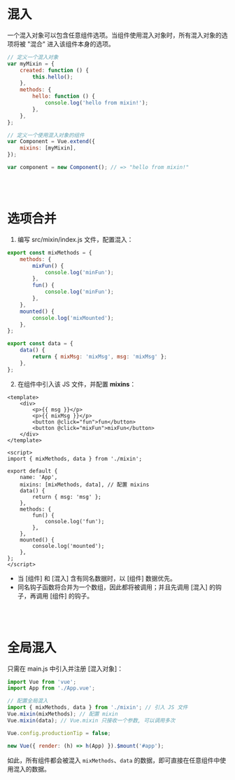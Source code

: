 # 混入

一个混入对象可以包含任意组件选项。当组件使用混入对象时，所有混入对象的选项将被 "混合" 进入该组件本身的选项。

```js
// 定义一个混入对象
var myMixin = {
    created: function () {
        this.hello();
    },
    methods: {
        hello: function () {
            console.log('hello from mixin!');
        },
    },
};

// 定义一个使用混入对象的组件
var Component = Vue.extend({
    mixins: [myMixin],
});

var component = new Component(); // => "hello from mixin!"
```

<br><br>

# 选项合并

1.  编写 src/mixin/index.js 文件，配置混入：

```js
export const mixMethods = {
    methods: {
        mixFun() {
            console.log('minFun');
        },
        fun() {
            console.log('minFun');
        },
    },
    mounted() {
        console.log('mixMounted');
    },
};

export const data = {
    data() {
        return { mixMsg: 'mixMsg', msg: 'mixMsg' };
    },
};
```

2.  在组件中引入该 JS 文件，并配置 **mixins**：

```vue
<template>
    <div>
        <p>{{ msg }}</p>
        <p>{{ mixMsg }}</p>
        <button @click="fun">fun</button>
        <button @click="mixFun">mixFun</button>
    </div>
</template>

<script>
import { mixMethods, data } from './mixin';

export default {
    name: 'App',
    mixins: [mixMethods, data], // 配置 mixins
    data() {
        return { msg: 'msg' };
    },
    methods: {
        fun() {
            console.log('fun');
        },
    },
    mounted() {
        console.log('mounted');
    },
};
</script>
```

-   当 [组件] 和 [混入] 含有同名数据时，以 [组件] 数据优先。
-   同名钩子函数将合并为一个数组，因此都将被调用；并且先调用 [混入] 的钩子，再调用 [组件] 的钩子。

<br><br>

# 全局混入

只需在 main.js 中引入并注册 [混入对象]：

```js
import Vue from 'vue';
import App from './App.vue';

// 配置全局混入
import { mixMethods, data } from './mixin'; // 引入 JS 文件
Vue.mixin(mixMethods); // 配置 mixin
Vue.mixin(data); // Vue.mixin 只接收一个参数, 可以调用多次

Vue.config.productionTip = false;

new Vue({ render: (h) => h(App) }).$mount('#app');
```

如此，所有组件都会被混入 `mixMethods`、`data` 的数据，即可直接在任意组件中使用混入的数据。

<br>
